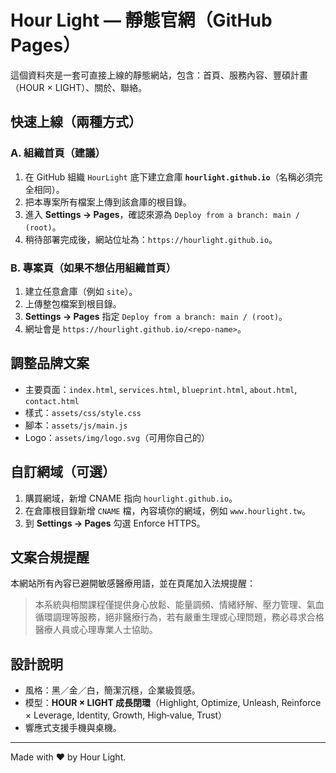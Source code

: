 
# Hour Light — 靜態官網（GitHub Pages）

這個資料夾是一套可直接上線的靜態網站，包含：首頁、服務內容、豐碩計畫（HOUR × LIGHT）、關於、聯絡。

## 快速上線（兩種方式）

### A. 組織首頁（建議）
1. 在 GitHub 組織 `HourLight` 底下建立倉庫 **`hourlight.github.io`**（名稱必須完全相同）。
2. 把本專案所有檔案上傳到該倉庫的根目錄。
3. 進入 **Settings → Pages**，確認來源為 `Deploy from a branch: main / (root)`。
4. 稍待部署完成後，網站位址為：`https://hourlight.github.io`。

### B. 專案頁（如果不想佔用組織首頁）
1. 建立任意倉庫（例如 `site`）。
2. 上傳整包檔案到根目錄。
3. **Settings → Pages** 指定 `Deploy from a branch: main / (root)`。
4. 網址會是 `https://hourlight.github.io/<repo-name>`。

## 調整品牌文案
- 主要頁面：`index.html`, `services.html`, `blueprint.html`, `about.html`, `contact.html`
- 樣式：`assets/css/style.css`
- 腳本：`assets/js/main.js`
- Logo：`assets/img/logo.svg`（可用你自己的）

## 自訂網域（可選）
1. 購買網域，新增 CNAME 指向 `hourlight.github.io`。
2. 在倉庫根目錄新增 `CNAME` 檔，內容填你的網域，例如 `www.hourlight.tw`。
3. 到 **Settings → Pages** 勾選 Enforce HTTPS。

## 文案合規提醒
本網站所有內容已避開敏感醫療用語，並在頁尾加入法規提醒：
> 本系統與相關課程僅提供身心放鬆、能量調頻、情緒紓解、壓力管理、氣血循環調理等服務，絕非醫療行為，若有嚴重生理或心理問題，務必尋求合格醫療人員或心理專業人士協助。

## 設計說明
- 風格：黑／金／白，簡潔沉穩，企業級質感。
- 模型：**HOUR × LIGHT 成長閉環**（Highlight, Optimize, Unleash, Reinforce × Leverage, Identity, Growth, High‑value, Trust）
- 響應式支援手機與桌機。

---

Made with ❤️ by Hour Light.
